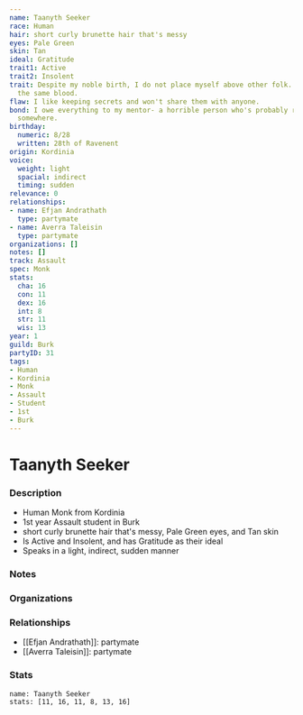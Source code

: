 ```yaml
---
name: Taanyth Seeker
race: Human
hair: short curly brunette hair that's messy
eyes: Pale Green
skin: Tan
ideal: Gratitude
trait1: Active
trait2: Insolent
trait: Despite my noble birth, I do not place myself above other folk. We all have
  the same blood.
flaw: I like keeping secrets and won't share them with anyone.
bond: I owe everything to my mentor- a horrible person who's probably rotting in jail
  somewhere.
birthday:
  numeric: 8/28
  written: 28th of Ravenent
origin: Kordinia
voice:
  weight: light
  spacial: indirect
  timing: sudden
relevance: 0
relationships:
- name: Efjan Andrathath
  type: partymate
- name: Averra Taleisin
  type: partymate
organizations: []
notes: []
track: Assault
spec: Monk
stats:
  cha: 16
  con: 11
  dex: 16
  int: 8
  str: 11
  wis: 13
year: 1
guild: Burk
partyID: 31
tags:
- Human
- Kordinia
- Monk
- Assault
- Student
- 1st
- Burk
---
```

# Taanyth Seeker
### Description
- Human Monk from Kordinia
- 1st year Assault student in Burk
- short curly brunette hair that's messy, Pale Green eyes, and Tan skin
- Is Active and Insolent, and has Gratitude as their ideal
- Speaks in a light, indirect, sudden manner

### Notes

### Organizations

### Relationships
- [[Efjan Andrathath]]: partymate
- [[Averra Taleisin]]: partymate

### Stats
```statblock
name: Taanyth Seeker
stats: [11, 16, 11, 8, 13, 16]
```